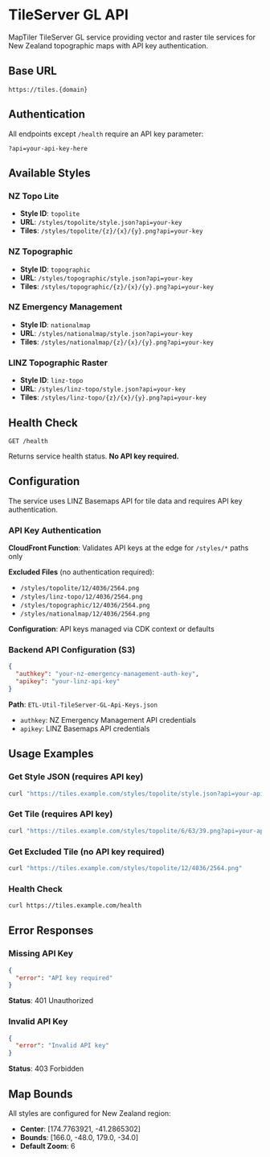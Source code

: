 # TileServer GL API

MapTiler TileServer GL service providing vector and raster tile services for New Zealand topographic maps with API key authentication.

## Base URL

```
https://tiles.{domain}
```

## Authentication

All endpoints except `/health` require an API key parameter:

```
?api=your-api-key-here
```

## Available Styles

### NZ Topo Lite
- **Style ID**: `topolite`
- **URL**: `/styles/topolite/style.json?api=your-key`
- **Tiles**: `/styles/topolite/{z}/{x}/{y}.png?api=your-key`

### NZ Topographic  
- **Style ID**: `topographic`
- **URL**: `/styles/topographic/style.json?api=your-key`
- **Tiles**: `/styles/topographic/{z}/{x}/{y}.png?api=your-key`

### NZ Emergency Management
- **Style ID**: `nationalmap`
- **URL**: `/styles/nationalmap/style.json?api=your-key`
- **Tiles**: `/styles/nationalmap/{z}/{x}/{y}.png?api=your-key`

### LINZ Topographic Raster
- **Style ID**: `linz-topo`
- **URL**: `/styles/linz-topo/style.json?api=your-key`
- **Tiles**: `/styles/linz-topo/{z}/{x}/{y}.png?api=your-key`

## Health Check

```
GET /health
```

Returns service health status. **No API key required.**

## Configuration

The service uses LINZ Basemaps API for tile data and requires API key authentication.

### API Key Authentication

**CloudFront Function**: Validates API keys at the edge for `/styles/*` paths only

**Excluded Files** (no authentication required):
- `/styles/topolite/12/4036/2564.png`
- `/styles/linz-topo/12/4036/2564.png` 
- `/styles/topographic/12/4036/2564.png`
- `/styles/nationalmap/12/4036/2564.png`

**Configuration**: API keys managed via CDK context or defaults

### Backend API Configuration (S3)

```json
{
  "authkey": "your-nz-emergency-management-auth-key",
  "apikey": "your-linz-api-key"
}
```

**Path**: `ETL-Util-TileServer-GL-Api-Keys.json`

- `authkey`: NZ Emergency Management API credentials
- `apikey`: LINZ Basemaps API credentials

## Usage Examples

### Get Style JSON (requires API key)
```bash
curl "https://tiles.example.com/styles/topolite/style.json?api=your-api-key"
```

### Get Tile (requires API key)
```bash
curl "https://tiles.example.com/styles/topolite/6/63/39.png?api=your-api-key"
```

### Get Excluded Tile (no API key required)
```bash
curl "https://tiles.example.com/styles/topolite/12/4036/2564.png"
```

### Health Check
```bash
curl https://tiles.example.com/health
```

## Error Responses

### Missing API Key
```json
{
  "error": "API key required"
}
```
**Status**: 401 Unauthorized

### Invalid API Key
```json
{
  "error": "Invalid API key"
}
```
**Status**: 403 Forbidden

## Map Bounds

All styles are configured for New Zealand region:
- **Center**: [174.7763921, -41.2865302]
- **Bounds**: [166.0, -48.0, 179.0, -34.0]
- **Default Zoom**: 6